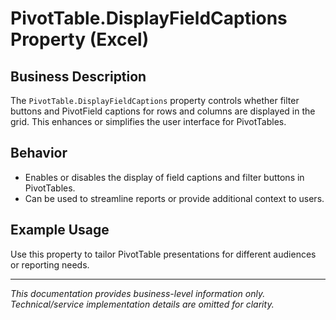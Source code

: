 # PivotTable.DisplayFieldCaptions Property (Excel)

## Business Description

The `PivotTable.DisplayFieldCaptions` property controls whether filter buttons and PivotField captions for rows and columns are displayed in the grid. This enhances or simplifies the user interface for PivotTables.

## Behavior
- Enables or disables the display of field captions and filter buttons in PivotTables.
- Can be used to streamline reports or provide additional context to users.

## Example Usage
Use this property to tailor PivotTable presentations for different audiences or reporting needs.

---
*This documentation provides business-level information only. Technical/service implementation details are omitted for clarity.*
